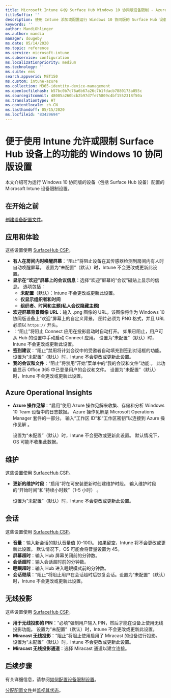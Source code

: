 ```yaml
---
title: Microsoft Intune 中的 Surface Hub Windows 10 协同版设备限制 - Azure | Microsoft Docs
titleSuffix: ''
description: 使用 Intune 添加或配置运行 Windows 10 协同版的 Surface Hub 设备设置。
keywords: ''
author: MandiOhlinger
ms.author: mandia
manager: dougeby
ms.date: 05/14/2020
ms.topic: reference
ms.service: microsoft-intune
ms.subservice: configuration
ms.localizationpriority: medium
ms.technology: ''
ms.suite: ems
search.appverid: MET150
ms.custom: intune-azure
ms.collection: M365-identity-device-management
ms.openlocfilehash: b57bc0b7c76a6b67a26c7b1fdacb7880173a055c
ms.sourcegitcommit: 48005a260bcb2b97d7fe75809c4bf1552318f50a
ms.translationtype: HT
ms.contentlocale: zh-CN
ms.lasthandoff: 05/15/2020
ms.locfileid: "83429694"
---
```

# <a name="windows-10-team-settings-to-allow-or-restrict-features-on-surface-hub-devices-using-intune"></a>便于使用 Intune 允许或限制 Surface Hub 设备上的功能的 Windows 10 协同版设置

本文介绍可为运行 Windows 10 协同版的设备（包括 Surface Hub 设备）配置的 Microsoft Intune 设备限制设置。

## <a name="before-you-begin"></a>在开始之前

[创建设备配置文件](device-restrictions-configure.md#create-the-profile)。

## <a name="apps-and-experience"></a>应用和体验

这些设置使用 [SurfaceHub CSP](https://docs.microsoft.com/windows/client-management/mdm/surfacehub-csp)。

- **有人在房间内时唤醒屏幕**：“阻止”将阻止设备在其传感器检测到房间内有人时自动唤醒屏幕。 设置为“未配置”（默认）时，Intune 不会更改或更新此设置。
- **显示在“欢迎”屏幕上的会议信息**：选择“欢迎”屏幕的“会议”磁贴上显示的信息。 选项包括：
  - **未配置**（默认）：Intune 不会更改或更新此设置。
  - **仅显示组织者和时间**
  - **组织者、时间和主题(私人会议隐藏主题)**
- **欢迎屏幕背景图像 URL**：输入 .png 图像的 URL，该图像将作为 Windows 10 协同版设备上“欢迎”屏幕上的自定义背景。 图片必须为 PNG 格式，并且 URL 必须以 `https://` 开头。
- ：“阻止”将阻止 Connect 应用在投影启动时自动打开。 如果已阻止，用户可从 Hub 的设置中手动启动 Connect 应用。 设置为“未配置”（默认）时，Intune 不会更改或更新此设置。
- **签到建议**：“阻止”禁用将计划会议中的受邀者自动填充到签到对话框的功能。 设置为“未配置”（默认）时，Intune 不会更改或更新此设置。
- **我的会议和文件**：“阻止”将禁用“开始”菜单中的“我的会议和文件”功能 。 此功能显示 Office 365 中已登录用户的会议和文件。 设置为“未配置”（默认）时，Intune 不会更改或更新此设置。

## <a name="azure-operational-insights"></a>Azure Operational Insights

- **Azure 操作见解**：“启用”使用 Azure 操作见解来收集、存储和分析 Windows 10 Team 设备中的日志数据。 Azure 操作见解是 Microsoft Operations Manager 套件的一部分。 输入“工作区 ID”和“工作区密钥”以连接到 Azure 操作见解 。

  设置为“未配置”（默认）时，Intune 不会更改或更新此设置。 默认情况下，OS 可能不收集此数据。

## <a name="maintenance"></a>维护

这些设置使用 [SurfaceHub CSP](https://docs.microsoft.com/windows/client-management/mdm/surfacehub-csp)。

- **更新的维护时段**：“启用”将在可安装更新时创建维护时段。 输入维护时段的“开始时间”和“持续小时数”（1-5 小时） 。

  设置为“未配置”（默认）时，Intune 不会更改或更新此设置。

## <a name="session"></a>会话

这些设置使用 [SurfaceHub CSP](https://docs.microsoft.com/windows/client-management/mdm/surfacehub-csp)。

- **音量**：输入新会话的默认音量值 (0-100)。 如果留空，Intune 将不会更改或更新此设置。 默认情况下，OS 可能会将音量设置为 45。
- **屏幕超时**：输入 Hub 屏幕关闭前的分钟数。
- **会话超时**：输入会话超时前的分钟数。
- **睡眠超时**：输入 Hub 进入睡眠模式前的分钟数。
- **会话继续**：“阻止”将阻止用户在会话超时后恢复会话。设置为“未配置”（默认）时，Intune 不会更改或更新此设置。

## <a name="wireless-projection"></a>无线投影

这些设置使用 [SurfaceHub CSP](https://docs.microsoft.com/windows/client-management/mdm/surfacehub-csp)。

- **用于无线投影的 PIN**：“必填”强制用户输入 PIN，然后才能在设备上使用无线投影功能。 设置为“未配置”（默认）时，Intune 不会更改或更新此设置。
- **Miracast 无线投影**：“阻止”将阻止使用启用了 Miracast 的设备进行投影。 设置为“未配置”（默认）时，Intune 不会更改或更新此设置。
- **Miracast 无线投影通道**：选择 Miracast 通道以建立连接。

## <a name="next-steps"></a>后续步骤

有关详细信息，请参阅[如何配置设备限制设置](device-restrictions-configure.md)。

[分配配置文件](device-profile-assign.md)并[监视其状态](device-profile-monitor.md)。

